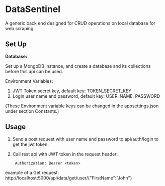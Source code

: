 # DataSentinel
A generic back end designed for CRUD operations on local database for web scraping.

## Set Up

**Database:**

Set up a MongoDB instance, and create a database and its collections before this api can be used.

Environment Variables:
1. JWT Token secret key, default key: TOKEN_SECRET_KEY
2. Login user name and password, default key: USER_NAME, PASSWORD

(These Environment variable keys can be changed in the appsettings.json under section Constants.)

## Usage 

1. Send a post request with user name and password to api/auth/login to get the jwt token.
2. Call rest api with JWT token in the request header:  

        Authorization: Bearer <token>

example of a Get request:
http://localhost:5000/api/data/get/user/{"FirstName":"John"}
